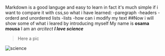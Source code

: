 
Markdown is a good languge and easy to learn in fact it's much simple if i want to compare it with css,so what i have learned:
-paregraph
-headers
-orderd and unordered lists
-lists
-how can i modify my text
##Now i will show some of what i leared by introducing myself
My name is **osama mousa**
I am an *arcitect*
***I love science***
>Here a pic

![science](https://www.for9a.com/images/blog/2019/05/26/640x360-3chilliwack-scienceworldontheroad.png)
